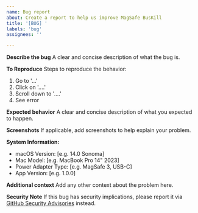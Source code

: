 ```yaml
---
name: Bug report
about: Create a report to help us improve MagSafe BusKill
title: '[BUG] '
labels: 'bug'
assignees: ''

---
```


**Describe the bug**
A clear and concise description of what the bug is.

**To Reproduce**
Steps to reproduce the behavior:
1. Go to '...'
2. Click on '....'
3. Scroll down to '....'
4. See error

**Expected behavior**
A clear and concise description of what you expected to happen.

**Screenshots**
If applicable, add screenshots to help explain your problem.

**System Information:**
 - macOS Version: [e.g. 14.0 Sonoma]
 - Mac Model: [e.g. MacBook Pro 14" 2023]
 - Power Adapter Type: [e.g. MagSafe 3, USB-C]
 - App Version: [e.g. 1.0.0]

**Additional context**
Add any other context about the problem here.

**Security Note**
If this bug has security implications, please report it via [GitHub Security Advisories](https://github.com/lekman/magsafe-buskill/security/advisories/new) instead.
